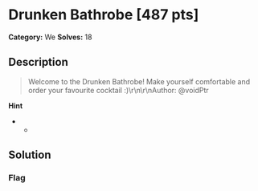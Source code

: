 # Drunken Bathrobe [487 pts]

**Category:** We
**Solves:** 18

## Description
>Welcome to the Drunken Bathrobe! Make yourself comfortable and order your favourite cocktail :)\r\n\r\nAuthor: @voidPtr

**Hint**
* -

## Solution

### Flag

